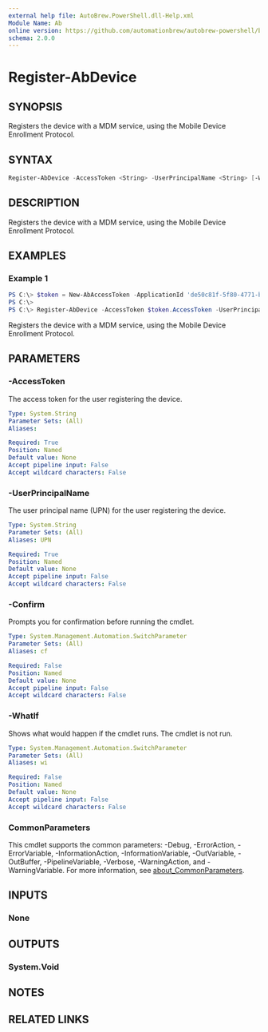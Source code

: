 ```yaml
---
external help file: AutoBrew.PowerShell.dll-Help.xml
Module Name: Ab
online version: https://github.com/automationbrew/autobrew-powershell/blob/main/docs/help/Register-AbDevice.md
schema: 2.0.0
---
```


# Register-AbDevice

## SYNOPSIS

Registers the device with a MDM service, using the Mobile Device Enrollment Protocol.

## SYNTAX

```powershell
Register-AbDevice -AccessToken <String> -UserPrincipalName <String> [-WhatIf] [-Confirm] [<CommonParameters>]
```

## DESCRIPTION

Registers the device with a MDM service, using the Mobile Device Enrollment Protocol.

## EXAMPLES

### Example 1

```powershell
PS C:\> $token = New-AbAccessToken -ApplicationId 'de50c81f-5f80-4771-b66b-cebd28ccdfc1' -Scopes 'https://enrollment.manage.microsoft.com/.default' -UseDeviceAuthentication
PS C:\>
PS C:\> Register-AbDevice -AccessToken $token.AccessToken -UserPrincipalName 'mbowen@contoso.onmicrosoft.com'
```

Registers the device with a MDM service, using the Mobile Device Enrollment Protocol.

## PARAMETERS

### -AccessToken

The access token for the user registering the device.

```yaml
Type: System.String
Parameter Sets: (All)
Aliases:

Required: True
Position: Named
Default value: None
Accept pipeline input: False
Accept wildcard characters: False
```

### -UserPrincipalName

The user principal name (UPN) for the user registering the device.

```yaml
Type: System.String
Parameter Sets: (All)
Aliases: UPN

Required: True
Position: Named
Default value: None
Accept pipeline input: False
Accept wildcard characters: False
```

### -Confirm

Prompts you for confirmation before running the cmdlet.

```yaml
Type: System.Management.Automation.SwitchParameter
Parameter Sets: (All)
Aliases: cf

Required: False
Position: Named
Default value: None
Accept pipeline input: False
Accept wildcard characters: False
```

### -WhatIf

Shows what would happen if the cmdlet runs. The cmdlet is not run.

```yaml
Type: System.Management.Automation.SwitchParameter
Parameter Sets: (All)
Aliases: wi

Required: False
Position: Named
Default value: None
Accept pipeline input: False
Accept wildcard characters: False
```

### CommonParameters

This cmdlet supports the common parameters: -Debug, -ErrorAction, -ErrorVariable, -InformationAction, -InformationVariable, -OutVariable, -OutBuffer, -PipelineVariable, -Verbose, -WarningAction, and -WarningVariable. For more information, see [about_CommonParameters](http://go.microsoft.com/fwlink/?LinkID=113216).

## INPUTS

### None

## OUTPUTS

### System.Void

## NOTES

## RELATED LINKS
